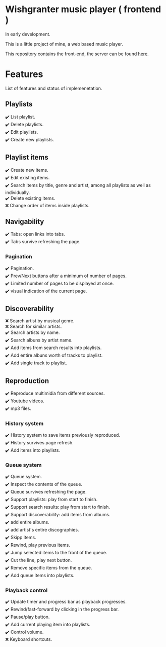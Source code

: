# Wishgranter music player ( frontend )

In early development.

This is a little project of mine, a web based music player.

This repository contains the front-end, the server can be found [here](https://github.com/adinan-cenci/player-backend).

# Features

List of features and status of implemenetation.  

## Playlists

:heavy_check_mark: List playlist.  
:heavy_check_mark: Delete playlists.  
:heavy_check_mark: Edit playlists.  
:heavy_check_mark: Create new playlists.  

## Playlist items

:heavy_check_mark: Create new items.  
:heavy_check_mark: Edit existing items.  
:heavy_check_mark: Search items by title, genre and artist, among all playlists as well as individually.  
:heavy_check_mark: Delete existing items.  
:x: Change order of items inside playlists.  

## Navigability

:heavy_check_mark: Tabs: open links into tabs.  
:heavy_check_mark: Tabs survive refreshing the page.

### Pagination

:heavy_check_mark: Pagination.  
:heavy_check_mark: Prev/Next buttons after a minimum of number of pages.  
:heavy_check_mark: Limited number of pages to be displayed at once.  
:heavy_check_mark: visual indication of the current page.  

## Discoverability

:x: Search artist by musical genre.  
:x: Search for similar artists.  
:heavy_check_mark: Search artists by name.  
:heavy_check_mark: Search albuns by artist name.  
:heavy_check_mark: Add items from search results into playlists.  
:heavy_check_mark: Add entire albuns worth of tracks to playlist.  
:heavy_check_mark: Add single track to playlist.  

## Reproduction

:heavy_check_mark: Reproduce multimidia from different sources.  
:heavy_check_mark: Youtube videos.  
:heavy_check_mark: mp3 files.  

### History system

:heavy_check_mark: History system to save items previously reproduced.  
:heavy_check_mark: History survives page refresh.  
:heavy_check_mark: Add items into playlists.  

### Queue system

:heavy_check_mark: Queue system.  
:heavy_check_mark: Inspect the contents of the queue.  
:heavy_check_mark: Queue survives refreshing the page.  
:heavy_check_mark: Support playlists: play from start to finish.  
:heavy_check_mark: Support search results: play from start to finish.  
:heavy_check_mark: Support discoverability: add items from albums.  
:heavy_check_mark: add entire albums.  
:heavy_check_mark: add artist's entire discographies.  
:heavy_check_mark: Skipp items.  
:heavy_check_mark: Rewind, play previous items.  
:heavy_check_mark: Jump selected items to the front of the queue.  
:heavy_check_mark: Cut the line, play next button.  
:heavy_check_mark: Remove specific items from the queue.  
:heavy_check_mark: Add queue items into playlists.  

### Playback control

:heavy_check_mark: Update timer and progress bar as playback progresses.   
:heavy_check_mark: Rewind/fast-forward by clicking in the progress bar.  
:heavy_check_mark: Pause/play button.  
:heavy_check_mark: Add current playing item into playlists.  
:heavy_check_mark: Control volume.  
:x: Keyboard shortcuts.  
